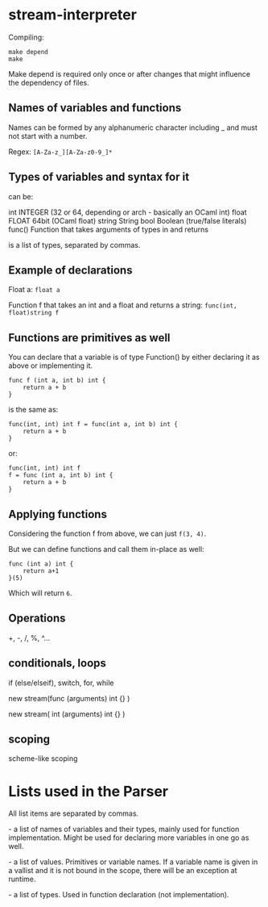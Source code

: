 stream-interpreter
==================

Compiling:

    make depend
    make

Make depend is required only once or after changes
that might influence the dependency of files.

Names of variables and functions
--------------------------------

Names can be formed by any alphanumeric character including _ and must not start
with a number.

Regex: `[A-Za-z_][A-Za-z0-9_]*`

Types of variables and syntax for it
------------------------------------

<type> can be:

int                         INTEGER (32 or 64, depending or arch - basically an OCaml int)
float                       FLOAT 64bit (OCaml float)
string                      String
bool                        Boolean (true/false literals)
func(<typelist>)<type>      Function that takes arguments of types in <typelist> and returns <type>

<typelist> is a list of types, separated by commas.

Example of declarations
-----------------------

Float a: `float a`

Function f that takes an int and a float and returns a string: `func(int, float)string f`

Functions are primitives as well
--------------------------------

You can declare that a variable is of type Function(<typelist>)<type> by either
declaring it as above or implementing it.

    func f (int a, int b) int {
        return a + b
    }

is the same as:

    func(int, int) int f = func(int a, int b) int {
        return a + b
    }

or:

    func(int, int) int f
    f = func (int a, int b) int {
        return a + b
    }

Applying functions
------------------

Considering the function f from above, we can just `f(3, 4)`.

But we can define functions and call them in-place as well:

    func (int a) int {
        return a+1
    }(5)

Which will return `6`.


Operations
----------

+, -, /, %, ^...

conditionals, loops
-------------------

if (else/elseif), switch, for, while



new stream(func (arguments) int  {} )

new stream( int (arguments) int {} )

scoping
-------

scheme-like scoping

Lists used in the Parser
========================

All list items are separated by commas.

<arglist> - a list of names of variables and their types, mainly used for
function implementation. Might be used for declaring more variables in one go as well.

<vallist> - a list of values. Primitives or variable names. If a variable name
is given in a vallist and it is not bound in the scope, there will be an
exception at runtime.

<typelist> - a list of types. Used in function declaration (not implementation).
